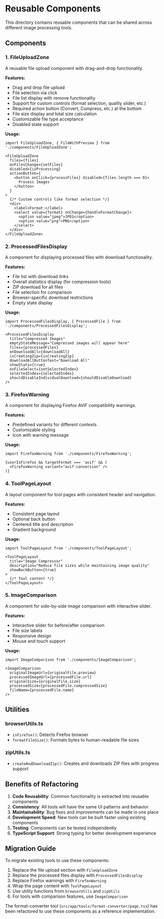# Reusable Components

This directory contains reusable components that can be shared across different image processing tools.

## Components

### 1. FileUploadZone
A reusable file upload component with drag-and-drop functionality.

**Features:**
- Drag and drop file upload
- File selection via click
- File list display with remove functionality
- Support for custom controls (format selection, quality slider, etc.)
- Required action button (Convert, Compress, etc.) at the bottom
- File size display and total size calculation
- Customizable file type acceptance
- Disabled state support

**Usage:**
```tsx
import FileUploadZone, { FileWithPreview } from './components/FileUploadZone';

<FileUploadZone
  files={files}
  onFilesChange={setFiles}
  disabled={isProcessing}
  actionButton={
    <button onClick={processFiles} disabled={files.length === 0}>
      Process Images
    </button>
  }
>
  {/* Custom controls like format selection */}
  <div>
    <label>Format:</label>
    <select value={format} onChange={handleFormatChange}>
      <option value="jpeg">JPEG</option>
      <option value="png">PNG</option>
    </select>
  </div>
</FileUploadZone>
```

### 2. ProcessedFilesDisplay
A component for displaying processed files with download functionality.

**Features:**
- File list with download links
- Overall statistics display (for compression tools)
- ZIP download for all files
- File selection for comparison
- Browser-specific download restrictions
- Empty state display

**Usage:**
```tsx
import ProcessedFilesDisplay, { ProcessedFile } from './components/ProcessedFilesDisplay';

<ProcessedFilesDisplay
  title="Compressed Images"
  emptyStateMessage="Compressed images will appear here"
  files={processedFiles}
  onDownloadAll={downloadAll}
  isCreatingZip={isCreatingZip}
  downloadAllButtonText="Download All"
  showStats={true}
  onFileSelect={setSelectedIndex}
  selectedIndex={selectedIndex}
  shouldDisableIndividualDownload={shouldDisableDownload}
/>
```

### 3. FirefoxWarning
A component for displaying Firefox AVIF compatibility warnings.

**Features:**
- Predefined variants for different contexts
- Customizable styling
- Icon with warning message

**Usage:**
```tsx
import FirefoxWarning from './components/FirefoxWarning';

{userIsFirefox && targetFormat === 'avif' && (
  <FirefoxWarning variant="avif-conversion" />
)}
```

### 4. ToolPageLayout
A layout component for tool pages with consistent header and navigation.

**Features:**
- Consistent page layout
- Optional back button
- Centered title and description
- Gradient background

**Usage:**
```tsx
import ToolPageLayout from './components/ToolPageLayout';

<ToolPageLayout
  title="Image Compressor"
  description="Reduce file sizes while maintaining image quality"
  showBackButton={true}
>
  {/* Tool content */}
</ToolPageLayout>
```

### 5. ImageComparison
A component for side-by-side image comparison with interactive slider.

**Features:**
- Interactive slider for before/after comparison
- File size labels
- Responsive design
- Mouse and touch support

**Usage:**
```tsx
import ImageComparison from './components/ImageComparison';

<ImageComparison
  originalImageUrl={originalFile.preview}
  processedImageUrl={processedFile.url}
  originalSize={originalFile.size}
  processedSize={processedFile.compressedSize}
  fileName={processedFile.name}
/>
```

## Utilities

### browserUtils.ts
- `isFirefox()`: Detects Firefox browser
- `formatFileSize()`: Formats bytes to human-readable file sizes

### zipUtils.ts
- `createAndDownloadZip()`: Creates and downloads ZIP files with progress support

## Benefits of Refactoring

1. **Code Reusability**: Common functionality is extracted into reusable components
2. **Consistency**: All tools will have the same UI patterns and behavior
3. **Maintainability**: Bug fixes and improvements can be made in one place
4. **Development Speed**: New tools can be built faster using existing components
5. **Testing**: Components can be tested independently
6. **TypeScript Support**: Strong typing for better development experience

## Migration Guide

To migrate existing tools to use these components:

1. Replace the file upload section with `FileUploadZone`
2. Replace the processed files display with `ProcessedFilesDisplay`
3. Replace Firefox warnings with `FirefoxWarning`
4. Wrap the page content with `ToolPageLayout`
5. Use utility functions from `browserUtils` and `zipUtils`
6. For tools with comparison features, use `ImageComparison`

The format-converter tool (`src/app/tools/format-converter/page.tsx`) has been refactored to use these components as a reference implementation. 